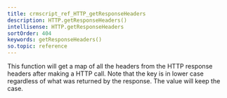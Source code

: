 ```yaml
---
title: crmscript_ref_HTTP_getResponseHeaders
description: HTTP.getResponseHeaders()
intellisense: HTTP.getResponseHeaders
sortOrder: 404
keywords: getResponseHeaders()
so.topic: reference
---
```


This function will get a map of all the headers from the HTTP response headers after making a HTTP call.
Note that the key is in lower case regardless of what was returned by the response. The value will keep the case.


